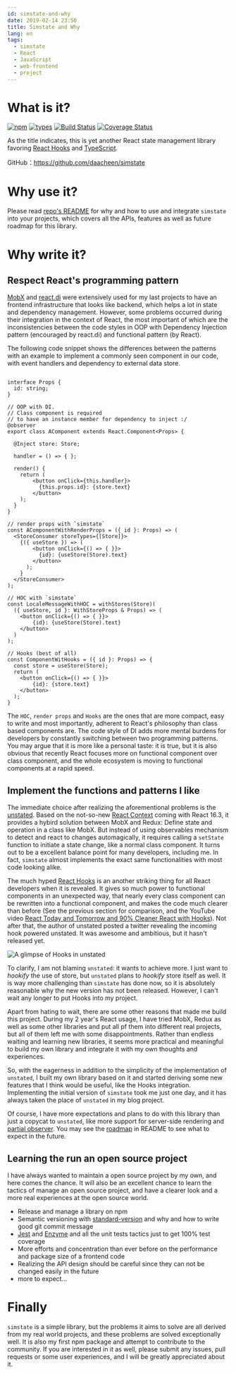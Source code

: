 ```yaml
---
id: simstate-and-why
date: 2019-02-14 23:50
title: Simstate and Why
lang: en
tags:
  - simstate
  - React
  - JavaScript
  - web-frontend
  - project
---
```


# What is it?

[![npm](https://img.shields.io/npm/v/simstate.svg?style=flat-square)](https://www.npmjs.com/package/simstate)
[![types](https://img.shields.io/npm/types/simstate.svg?style=flat-square)](https://www.npmjs.com/package/simstate)
[![Build Status](https://img.shields.io/travis/daacheen/simstate.svg?style=flat-square)](https://travis-ci.org/daacheen/simstate)
[![Coverage Status](https://img.shields.io/coveralls/github/daacheen/simstate.svg?style=flat-square)](https://coveralls.io/github/daacheen/simstate?branch=master)

As the title indicates, this is yet another React state management library favoring [React Hooks](https://reactjs.org/docs/hooks-intro.html) and [TypeScript](https://www.typescriptlang.org/).

GitHub：<https://github.com/daacheen/simstate>

# Why use it?

Please read [repo's README](https://github.com/daacheen/simstate) for why and how to use and integrate `simstate` into your projects, which covers all the APIs, features as well as future roadmap for this library.

# Why write it?

## Respect React's programming pattern

[MobX](https://github.com/mobxjs/mobx) and [react.di](https://github.com/RobinBuschmann/react.di) were extensively used for my last projects to have an frontend infrastructure that looks like backend, which helps a lot in state and dependency management. However, some problems occurred during their integration in the context of React, the most important of which are the inconsistencies between the code styles in OOP with Dependency Injection pattern (encouraged by react.di) and functional pattern (by React).

The following code snippet shows the differences between the patterns with an example to implement a commonly seen component in our code, with event handlers and dependency to external data store.

```tsx

interface Props {
  id: string;
}

// OOP with DI.
// Class component is required
// to have an instance member for dependency to inject :/
@observer
export class AComponent extends React.Component<Props> {

  @Inject store: Store;

  handler = () => { };

  render() {
    return (
        <button onClick={this.handler}>
          {this.props.id}: {store.text}
        </button>
    );
  }
}

// render props with `simstate`
const AComponentWithRenderProps = ({ id }: Props) => (
  <StoreConsumer storeTypes={[Store]}>
    {({ useStore }) => (
        <button onClick={() => { }}>
          {id}: {useStore(Store).text}
        </button>
      );
    }
  </StoreConsumer>
);

// HOC with `simstate`
const LocaleMessageWithHOC = withStores(Store)(
  ({ useStore, id }: WithStoreProps & Props) => (
    <button onClick={() => { }}>
        {id}: {useStore(Store).text}
    </button>
  )
);

// Hooks (best of all)
const ComponentWitHooks = ({ id }: Props) => {
  const store = useStore(Store);
  return (
    <button onClick={() => { }}>
        {id}: {store.text}
    </button>
  );
}
```

The `HOC`, `render props` and `Hooks` are the ones that are more compact, easy to write and most importantly, adherent to React's philosophy than class based components are. The code style of DI adds more mental burdens for developers by constantly switching between two programming patterns. You may argue that it is more like a personal taste: it is true, but it is also obvious that recently React focuses more on functional component over class component, and the whole ecosystem is moving to functional components at a rapid speed.


## Implement the functions and patterns I like

The immediate choice after realizing the aforementional problems is the [unstated](https://github.com/jamiebuilds/unstated). Based on the not-so-new [React Context](https://reactjs.org/docs/context.html) coming with React 16.3, it provides a hybird solution between MobX and Redux: Define state and operation in a class like MobX. But instead of using observables mechanism to detect and react to changes automagically, it requires calling a `setState` function to initiate a state change, like a normal class component. It turns out to be a excellent balance point for many developers, including me. In fact, `simstate` almost implements the exact same functionalities with most code looking alike.

The much hyped [React Hooks](https://reactjs.org/docs/hooks-intro.html) is an another striking thing for all React developers when it is revealed. It gives so much power to functional components in an unexpected way, that nearly every class component can be rewritten into a functional component, and makes the code much clearer than before (See the previous section for comparison, and the YouTube video [React Today and Tomorrow and 90% Cleaner React with Hooks](https://www.youtube.com/watch?v=dpw9EHDh2bM)). Not after that, the author of unstated posted a twitter revealing the incoming hook powered unstated. It was awesome and ambitious, but it hasn't released yet.

![A glimpse of Hooks in unstated](./unstated-hooks.png)

To clarify, I am not blaming `unstated`: it wants to achieve more. I just want to *hookify* the use of store, but `unstated` plans to *hookify* store itself as well. It is way more challenging than `simstate` has done now, so it is absolutely reasonable why the new version has not been released. However, I can't wait any longer to put Hooks into my project.

Apart from hating to wait, there are some other reasons that made me build this project. During my 2 year's React usage, I have tried MobX, Redux as well as some other libraries and put all pf them into different real projects, but all of them left me with some disappointments. Rather than endless waiting and learning new libraries, it seems more practical and meaningful to build my own library and integrate it with my own thoughts and experiences.

So, with the eagerness in addition to the simplicity of the implementation of `unstated`, I built my own library based on it and started deriving some new features that I think would be useful, like the Hooks integration. Implementing the initial version of `simstate` took me just one day, and it has always taken the place of `unstated` in my blog project.

Of course, I have more expectations and plans to do with this library than just a copycat to `unstated`, like more support for server-side rendering and [partial observer](https://github.com/daacheen/simstate/blob/partial-observer/partial-observer-proposal.md). You may see the [roadmap](https://github.com/daacheen/simstate#roadmap) in README to see what to expect in the future.

## Learning the run an open source project

I have always wanted to maintain a open source project by my own, and here comes the chance. It will also be an excellent chance to learn the tactics of manage an open source project, and have a clearer look and a more real experiences at the open source world.

- Release and manage a library on npm
- Semantic versioning with [standard-version](https://github.com/conventional-changelog/standard-version) and why and how to write good git commit message
- [Jest](https://jestjs.io/) and [Enzyme](https://github.com/airbnb/enzyme) and all the unit tests tactics just to get 100% test coverage
- More efforts and concentration than ever before on the performance and package size of a frontend code
- Realizing the API design should be careful since they can not be changed easily in the future
- more to expect...

# Finally

`simstate` is a simple library, but the problems it aims to solve are all derived from my real world projects, and these problems are solved exceptionally well. It is also my first npm package and attempt to contribute to the community. If you are interested in it as well, please submit any issues, pull requests or some user experiences, and I will be greatly appreciated about it.
